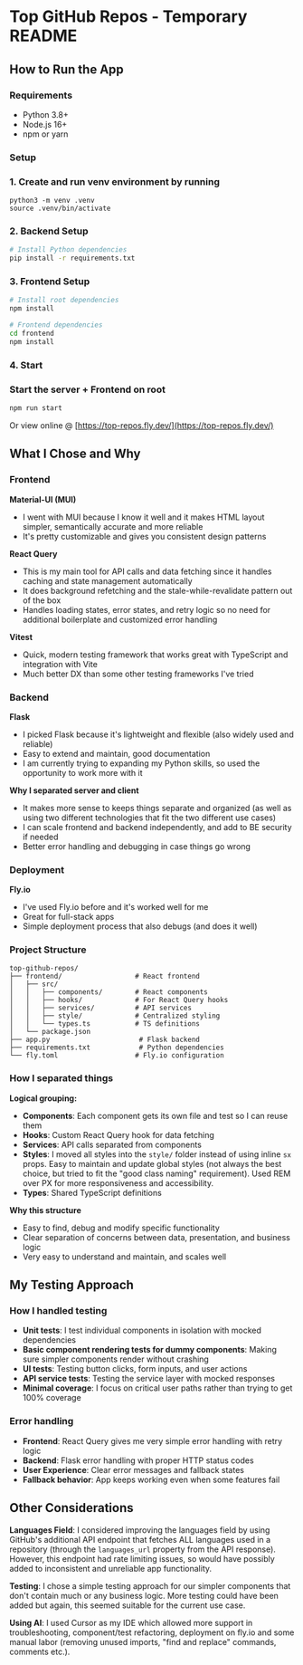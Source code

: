 # Top GitHub Repos - Temporary README

## How to Run the App

### Requirements
- Python 3.8+
- Node.js 16+
- npm or yarn

### Setup
### 1. Create and run venv environment by running
```
python3 -m venv .venv
source .venv/bin/activate
```


### 2. Backend Setup
```bash
# Install Python dependencies
pip install -r requirements.txt
```

### 3. Frontend Setup
```bash
# Install root dependencies
npm install

# Frontend dependencies
cd frontend
npm install
```
### 4. Start
### Start the server + Frontend on root
```bash
npm run start
```

Or view online @ [https://top-repos.fly.dev/](https://top-repos.fly.dev/)  

## What I Chose and Why

### Frontend

**Material-UI (MUI)**
- I went with MUI because I know it well and it makes HTML layout simpler, semantically accurate and more reliable
- It's pretty customizable and gives you consistent design patterns

**React Query**
- This is my main tool for API calls and data fetching since it handles caching and state management automatically
- It does background refetching and the stale-while-revalidate pattern out of the box
- Handles loading states, error states, and retry logic so no need for additional boilerplate and customized error handling

**Vitest**
- Quick, modern testing framework that works great with TypeScript and integration with Vite
- Much better DX than some other testing frameworks I've tried

### Backend

**Flask**
- I picked Flask because it's lightweight and flexible (also widely used and reliable)
- Easy to extend and maintain, good documentation
- I am currently trying to expanding my Python skills, so used the opportunity to work  more with it

**Why I separated server and client**
- It makes more sense to keeps things separate and organized (as well as using two different technologies that fit the two different use cases)
- I can scale frontend and backend independently, and add to BE security if needed
- Better error handling and debugging in case things go wrong

### Deployment

**Fly.io**
- I've used Fly.io before and it's worked well for me
- Great for full-stack apps
- Simple deployment process that also debugs (and does it well)

### Project Structure
```
top-github-repos/
├── frontend/                  # React frontend
│   ├── src/
│   │   ├── components/        # React components
│   │   ├── hooks/             # For React Query hooks
│   │   ├── services/          # API services
│   │   ├── style/             # Centralized styling
│   │   └── types.ts           # TS definitions
│   └── package.json
├── app.py                      # Flask backend
├── requirements.txt            # Python dependencies
└── fly.toml                   # Fly.io configuration
```

### How I separated things

**Logical grouping:**
- **Components**: Each component gets its own file and test so I can reuse them
- **Hooks**: Custom React Query hook for data fetching
- **Services**: API calls separated from components
- **Styles**: I moved all styles into the `style/` folder instead of using inline `sx` props. Easy to maintain and update global styles (not always the best choice, but tried to fit the "good class naming" requirement). Used REM over PX for more responsiveness and accessibility.
- **Types**: Shared TypeScript definitions

**Why this structure**
- Easy to find, debug and modify specific functionality
- Clear separation of concerns between data, presentation, and business logic
- Very easy to understand and maintain, and scales well

## My Testing Approach

### How I handled testing
- **Unit tests**: I test individual components in isolation with mocked dependencies
- **Basic component rendering tests for dummy components**: Making sure simpler components render without crashing
- **UI tests**: Testing button clicks, form inputs, and user actions
- **API service tests**: Testing the service layer with mocked responses
- **Minimal coverage**: I focus on critical user paths rather than trying to get 100% coverage

### Error handling
- **Frontend**: React Query gives me very simple error handling with retry logic
- **Backend**: Flask error handling with proper HTTP status codes
- **User Experience**: Clear error messages and fallback states
- **Fallback behavior**: App keeps working even when some features fail

## Other Considerations

**Languages Field**: I considered improving the languages field by using GitHub's additional API endpoint that fetches ALL languages used in a repository (through the `languages_url` property from the API response). However, this endpoint had rate limiting issues, so would have possibly added to inconsistent and unreliable app functionality.

**Testing**: I chose a simple testing approach for our simpler components that don't contain much or any business logic. More testing could have been added but again, this seemed suitable for the current use case.

**Using AI**: I used Cursor as my IDE which allowed more support in troubleshooting, component/test refactoring, deployment on fly.io and some manual labor (removing unused imports, "find and replace" commands, comments etc.). 

